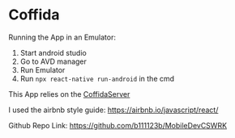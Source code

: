 # Coffida

Running the App in an Emulator:

1. Start android studio
2. Go to AVD manager
3. Run Emulator
4. Run `npx react-native run-android` in the cmd

This App relies on the [CoffidaServer](https://github.com/ash-williams/coffida_server)

I used the airbnb style guide: https://airbnb.io/javascript/react/

Github Repo Link: https://github.com/b111123b/MobileDevCSWRK
